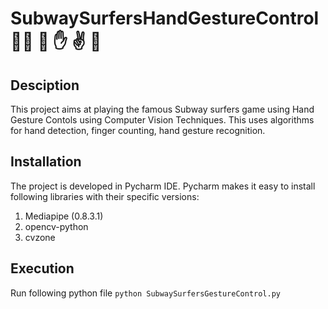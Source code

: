 # SubwaySurfersHandGestureControl  :running_man: :tram: :raised_hand: :v: :love_you_gesture:

## Desciption

This project aims at playing the famous Subway surfers game using Hand Gesture Contols using Computer Vision Techniques. This uses algorithms for hand detection, finger counting, hand gesture recognition. 

## Installation
The project is developed in Pycharm IDE. Pycharm makes it easy to install following libraries with their specific versions:

1. Mediapipe (0.8.3.1)
2. opencv-python
3. cvzone

## Execution
Run following python file
`python SubwaySurfersGestureControl.py`

